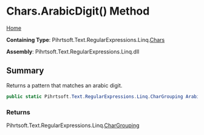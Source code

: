 # Chars\.ArabicDigit\(\) Method

[Home](../../../../../../README.md)

**Containing Type**: Pihrtsoft\.Text\.RegularExpressions\.Linq\.[Chars](../README.md)

**Assembly**: Pihrtsoft\.Text\.RegularExpressions\.Linq\.dll

## Summary

Returns a pattern that matches an arabic digit\.

```csharp
public static Pihrtsoft.Text.RegularExpressions.Linq.CharGrouping ArabicDigit()
```

### Returns

Pihrtsoft\.Text\.RegularExpressions\.Linq\.[CharGrouping](../../CharGrouping/README.md)

